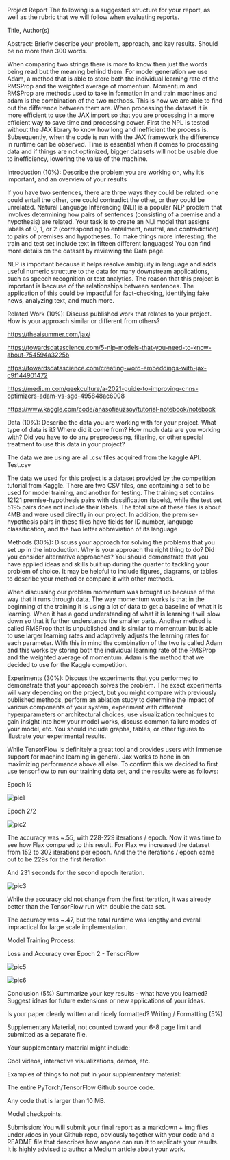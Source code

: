 



Project Report
The following is a suggested structure for your report, as well as the rubric that we will follow when evaluating reports.

Title, Author(s)

Abstract: Briefly describe your problem, approach, and key results. Should be no more than 300 words.


When comparing two strings there is more to know then just the words being read but the meaning behind them. For model generation we use Adam, a method that is able to store both the individual learning rate of the RMSProp and the weighted average of momentum. Momentum and RMSProp are methods used to take in formation in and train machines and adam is the combination of the two methods. This is how we are able to find out the difference between them are. When processing the dataset it is more efficient to use the JAX import so that you are processing in a more efficient way to save time and processing power. First the NPL is tested without the JAX library to know how long and inefficient the process is. Subsequently, when the code is run with the JAX framework the difference in runtime can be observed. Time is essential when it comes to processing data and if things are not optimized, bigger datasets will not be usable due to inefficiency, lowering the value of the machine. 


Introduction (10%): Describe the problem you are working on, why it’s important, and an overview of your results


If you have two sentences, there are three ways they could be related: one could entail the other, one could contradict the other, or they could be unrelated. Natural Language Inferencing (NLI) is a popular NLP problem that involves determining how pairs of sentences (consisting of a premise and a hypothesis) are related. Your task is to create an NLI model that assigns labels of 0, 1, or 2 (corresponding to entailment, neutral, and contradiction) to pairs of premises and hypotheses. To make things more interesting, the train and test set include text in fifteen different languages! You can find more details on the dataset by reviewing the Data page.


NLP is important because it helps resolve ambiguity in language and adds useful numeric structure to the data for many downstream applications, such as speech recognition or text analytics. The reason that this project is important is because of the relationships between sentences. The application of this could be impactful for fact-checking, identifying fake news, analyzing text, and much more.



Related Work (10%): Discuss published work that relates to your project. How is your approach similar or different from others? 


https://theaisummer.com/jax/


https://towardsdatascience.com/5-nlp-models-that-you-need-to-know-about-754594a3225b


https://towardsdatascience.com/creating-word-embeddings-with-jax-c9f144901472


https://medium.com/geekculture/a-2021-guide-to-improving-cnns-optimizers-adam-vs-sgd-495848ac6008


https://www.kaggle.com/code/anasofiauzsoy/tutorial-notebook/notebook




Data (10%): Describe the data you are working with for your project. What type of data is it? Where did it come from? How much data are you working with? Did you have to do any preprocessing, filtering, or other special treatment to use this data in your project?


The data we are using are all .csv files acquired from the kaggle API. Test.csv 


The data we used for this project is a dataset provided by the competition tutorial from Kaggle. There are two CSV files, one containing a set to be used for model training, and another for testing. The training set contains 12121 premise-hypothesis pairs with classification (labels), while the test set 5195 pairs does not include their labels. The total size of these files is about 4MB and were used directly in our project. In addition, the premise-hypothesis pairs in these files have fields for ID number, language classification, and the two letter abbreviation of its language



Methods (30%): Discuss your approach for solving the problems that you set up in the introduction. Why is your approach the right thing to do? Did you consider alternative approaches? You should demonstrate that you have applied ideas and skills built up during the quarter to tackling your problem of choice. It may be helpful to include figures, diagrams, or tables to describe your method or compare it with other methods.


When discussing our problem momentum was brought up because of the way that it runs through data. The way momentum works is that in the beginning of the training it is using a lot of data to get a baseline of what it is learning. When it has a good understanding of what it is learning it will slow down so that it further understands the smaller parts. Another method is called RMSProp that is unpublished and is similar to momentum but is able to use larger learning rates and adaptively adjusts the learning rates for each parameter. With this in mind the combination of the two is called Adam and this works by storing both the individual learning rate of the RMSProp and the  weighted average of momentum. Adam is the method that we decided to use for the Kaggle competition.



Experiments (30%): Discuss the experiments that you performed to demonstrate that your approach solves the problem. The exact experiments will vary depending on the project, but you might compare with previously published methods, perform an ablation study to determine the impact of various components of your system, experiment with different hyperparameters or architectural choices, use visualization techniques to gain insight into how your model works, discuss common failure modes of your model, etc. You should include graphs, tables, or other figures to illustrate your experimental results.



While TensorFlow is definitely a great tool and provides users with immense support for machine learning in general. Jax works to hone in on maximizing performance above all else. To confirm this we decided to first use tensorflow to run our training data set, and the results were as follows:


Epoch ½


![pic1](https://user-images.githubusercontent.com/51283756/165016421-ac28c06d-cac6-4b03-b65f-043f09fd7b95.jpg)

 
Epoch 2/2


![pic2](https://user-images.githubusercontent.com/51283756/165016468-cc79ec7e-dcba-4c2b-a5c6-7543fdecb141.jpg)


The accuracy was ~.55, with 228-229 iterations / epoch. Now it was time to see how Flax compared to this result. 
For Flax we increased the dataset from 152 to 302 iterations per epoch. And the the iterations / epoch came out to be 229s for the first iteration 


 
And 231 seconds for the second epoch iteration. 


![pic3](https://user-images.githubusercontent.com/51283756/165016571-d79ff1f8-a9e7-4e60-a158-f139ea7167bf.jpg)


While the accuracy did not change from the first iteration, it was already better than the TensorFlow run with double the data set.


The accuracy was ~.47, but the total runtime was lengthy and overall impractical for large scale implementation. 


Model Training Process:


Loss and Accuracy over Epoch 2 - TensorFlow


![pic5](https://user-images.githubusercontent.com/51283756/165016764-6e8a287a-6a0f-4680-98ad-a89d6bf2f0c2.jpg)



![pic6](https://user-images.githubusercontent.com/51283756/165016770-d94e03f8-f5ad-49c4-9308-46cc5c8d4f34.jpg)



Conclusion (5%) Summarize your key results - what have you learned? Suggest ideas for future extensions or new applications of your ideas.



Is your paper clearly written and nicely formatted? Writing / Formatting (5%)


Supplementary Material, not counted toward your 6-8 page limit and submitted as a separate file.


Your supplementary material might include:


Cool videos, interactive visualizations, demos, etc.


Examples of things to not put in your supplementary material:


The entire PyTorch/TensorFlow Github source code.


Any code that is larger than 10 MB.


Model checkpoints.


Submission: You will submit your final report as a markdown + img files under /docs in your Github repo, obviously together with your code and a README file that describes how anyone can run it to replicate your results. It is highly advised to author a Medium article about your work.

